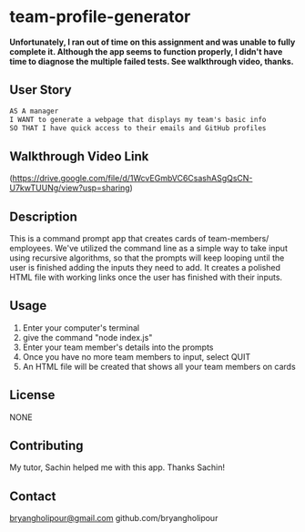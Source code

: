 # team-profile-generator

**Unfortunately, I ran out of time on this assignment and was unable to fully complete it. Although the app seems to function properly, I didn't have time to diagnose the multiple failed tests. See walkthrough video, thanks.**

## User Story

```md
AS A manager
I WANT to generate a webpage that displays my team's basic info
SO THAT I have quick access to their emails and GitHub profiles
```

## Walkthrough Video Link
(https://drive.google.com/file/d/1WcvEGmbVC6CsashASgQsCN-U7kwTUUNg/view?usp=sharing)

## Description

This is a command prompt app that creates cards of team-members/ employees. We've utilized the command line as a simple way to take input using recursive algorithms, so that the prompts will keep looping until the user is finished adding the inputs they need to add. It creates a polished HTML file with working links once the user has finished with their inputs.

## Usage

1. Enter your computer's terminal
2. give the command "node index.js"
3. Enter your team member's details into the prompts
4. Once you have no more team members to input, select QUIT
5. An HTML file will be created that shows all your team members on cards

## License
NONE

## Contributing
My tutor, Sachin helped me with this app. Thanks Sachin!

## Contact
bryangholipour@gmail.com
github.com/bryangholipour
